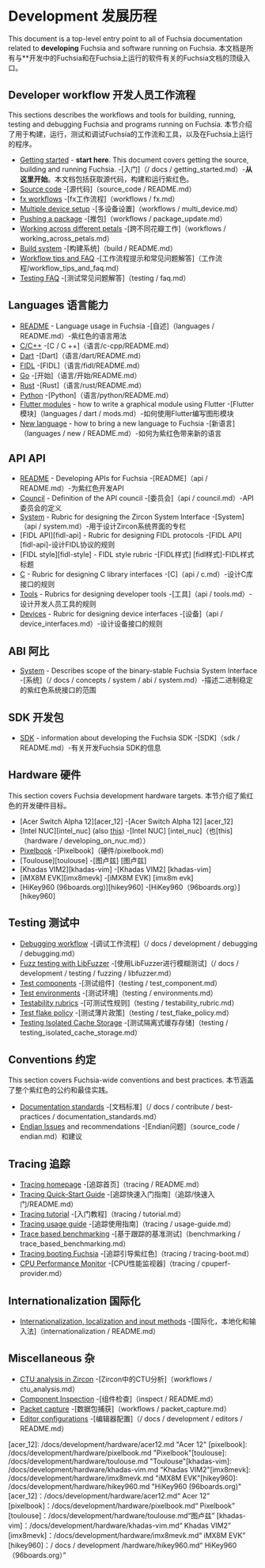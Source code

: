  
# Development  发展历程 

This document is a top-level entry point to all of Fuchsia documentation related to **developing** Fuchsia and software running on Fuchsia. 本文档是所有与**开发中的Fuchsia和在Fuchsia上运行的软件有关的Fuchsia文档的顶级入口。

 
## Developer workflow  开发人员工作流程 

This sections describes the workflows and tools for building, running, testing and debugging Fuchsia and programs running on Fuchsia. 本节介绍了用于构建，运行，测试和调试Fuchsia的工作流和工具，以及在Fuchsia上运行的程序。

 
 - [Getting started](/docs/getting_started.md) - **start here**. This document covers getting the source, building and running Fuchsia. -[入门]（/ docs / getting_started.md）-**从这里开始**。本文档包括获取源代码，构建和运行紫红色。
 - [Source code](source_code/README.md)  -[源代码]（source_code / README.md）
 - [fx workflows](workflows/fx.md)  -[fx工作流程]（workflows / fx.md）
 - [Multiple device setup](workflows/multi_device.md)  -[多设备设置]（workflows / multi_device.md）
 - [Pushing a package](workflows/package_update.md)  -[推包]（workflows / package_update.md）
 - [Working across different petals](workflows/working_across_petals.md)  -[跨不同花瓣工作]（workflows / working_across_petals.md）
 - [Build system](build/README.md)  -[构建系统]（build / README.md）
 - [Workflow tips and FAQ](workflows/workflow_tips_and_faq.md)  -[工作流程提示和常见问题解答]（工作流程/workflow_tips_and_faq.md）
 - [Testing FAQ](testing/faq.md)  -[测试常见问题解答]（testing / faq.md）

 
## Languages  语言能力 

 
 - [README](languages/README.md) - Language usage in Fuchsia  -[自述]（languages / README.md）-紫红色的语言用法
 - [C/C++](languages/c-cpp/README.md)  -[C / C ++]（语言/c-cpp/README.md）
 - [Dart](languages/dart/README.md)  -[Dart]（语言/dart/README.md）
 - [FIDL](languages/fidl/README.md)  -[FIDL]（语言/fidl/README.md）
 - [Go](languages/go/README.md)  -[开始]（语言/开始/README.md）
 - [Rust](languages/rust/README.md)  -[Rust]（语言/rust/README.md）
 - [Python](languages/python/README.md)  -[Python]（语言/python/README.md）
 - [Flutter modules](languages/dart/mods.md) - how to write a graphical module using Flutter -[Flutter模块]（languages / dart / mods.md）-如何使用Flutter编写图形模块
 - [New language](languages/new/README.md) - how to bring a new language to Fuchsia  -[新语言]（languages / new / README.md）-如何为紫红色带来新的语言

 
## API  API 

 
 - [README](api/README.md) - Developing APIs for Fuchsia  -[README]（api / README.md）-为紫红色开发API
 - [Council](api/council.md) - Definition of the API council  -[委员会]（api / council.md）-API委员会的定义
 - [System](api/system.md) - Rubric for designing the Zircon System Interface  -[System]（api / system.md）-用于设计Zircon系统界面的专栏
 - [FIDL API][fidl-api] - Rubric for designing FIDL protocols  -[FIDL API] [fidl-api]-设计FIDL协议的规则
 - [FIDL style][fidl-style] - FIDL style rubric  -[FIDL样式] [fidl样式]-FIDL样式标题
 - [C](api/c.md) - Rubric for designing C library interfaces  -[C]（api / c.md）-设计C库接口的规则
 - [Tools](api/tools.md) - Rubrics for designing developer tools  -[工具]（api / tools.md）-设计开发人员工具的规则
 - [Devices](api/device_interfaces.md) - Rubric for designing device interfaces  -[设备]（api / device_interfaces.md）-设计设备接口的规则

 
## ABI  阿比 

 
 - [System](/docs/concepts/system/abi/system.md) - Describes scope of the binary-stable Fuchsia System Interface  -[系统]（/ docs / concepts / system / abi / system.md）-描述二进制稳定的紫红色系统接口的范围

 
## SDK  开发包 

 
 - [SDK](sdk/README.md) - information about developing the Fuchsia SDK  -[SDK]（sdk / README.md）-有关开发Fuchsia SDK的信息

 
## Hardware  硬件 

This section covers Fuchsia development hardware targets.  本节介绍了紫红色的开发硬件目标。

 
 - [Acer Switch Alpha 12][acer_12]  -[Acer Switch Alpha 12] [acer_12]
 - [Intel NUC][intel_nuc] (also [this](hardware/developing_on_nuc.md))  -[Intel NUC] [intel_nuc]（也[this]（hardware / developing_on_nuc.md））
 - [Pixelbook](hardware/pixelbook.md)  -[Pixelbook]（硬件/pixelbook.md）
 - [Toulouse][toulouse]  -[图卢兹] [图卢兹]
 - [Khadas VIM2][khadas-vim]  -[Khadas VIM2] [khadas-vim]
 - [iMX8M EVK][imx8mevk]  -[iMX8M EVK] [imx8m evk]
 - [HiKey960 (96boards.org)][hikey960]  -[HiKey960（96boards.org）] [hikey960]

 
## Testing  测试中 

 
 - [Debugging workflow](/docs/development/debugging/debugging.md)  -[调试工作流程]（/ docs / development / debugging / debugging.md）
 - [Fuzz testing with LibFuzzer](/docs/development/testing/fuzzing/libfuzzer.md)  -[使用LibFuzzer进行模糊测试]（/ docs / development / testing / fuzzing / libfuzzer.md）
 - [Test components](testing/test_component.md)  -[测试组件]（testing / test_component.md）
 - [Test environments](testing/environments.md)  -[测试环境]（testing / environments.md）
 - [Testability rubrics](testing/testability_rubric.md)  -[可测试性规则]（testing / testability_rubric.md）
 - [Test flake policy](testing/test_flake_policy.md)  -[测试薄片政策]（testing / test_flake_policy.md）
 - [Testing Isolated Cache Storage](testing/testing_isolated_cache_storage.md)  -[测试隔离式缓存存储]（testing / testing_isolated_cache_storage.md）

 
## Conventions  约定 

This section covers Fuchsia-wide conventions and best practices.  本节涵盖了整个紫红色的公约和最佳实践。

 
 - [Documentation standards](/docs/contribute/best-practices/documentation_standards.md)  -[文档标准]（/ docs / contribute / best-practices / documentation_standards.md）
 - [Endian Issues](source_code/endian.md) and recommendations  -[Endian问题]（source_code / endian.md）和建议

 
## Tracing  追踪 

 
 - [Tracing homepage](tracing/README.md)  -[追踪首页]（tracing / README.md）
 - [Tracing Quick-Start Guide](tracing/quick-start/README.md)  -[追踪快速入门指南]（追踪/快速入门/README.md）
 - [Tracing tutorial](tracing/tutorial.md)  -[入门教程]（tracing / tutorial.md）
 - [Tracing usage guide](tracing/usage-guide.md)  -[追踪使用指南]（tracing / usage-guide.md）
 - [Trace based benchmarking](benchmarking/trace_based_benchmarking.md)  -[基于跟踪的基准测试]（benchmarking / trace_based_benchmarking.md）
 - [Tracing booting Fuchsia](tracing/tracing-boot.md)  -[追踪引导紫红色]（tracing / tracing-boot.md）
 - [CPU Performance Monitor](tracing/cpuperf-provider.md)  -[CPU性能监视器]（tracing / cpuperf-provider.md）

 
## Internationalization  国际化 

 
 - [Internationalization, localization and input methods](internationalization/README.md)  -[国际化，本地化和输入法]（internationalization / README.md）

 
## Miscellaneous  杂 

 
 - [CTU analysis in Zircon](workflows/ctu_analysis.md)  -[Zircon中的CTU分析]（workflows / ctu_analysis.md）
 - [Component Inspection](inspect/README.md)  -[组件检查]（inspect / README.md）
 - [Packet capture](workflows/packet_capture.md)  -[数据包捕获]（workflows / packet_capture.md）
 - [Editor configurations](/docs/development/editors/README.md)  -[编辑器配置]（/ docs / development / editors / README.md）

 

[acer_12]: /docs/development/hardware/acer12.md "Acer 12" [pixelbook]: /docs/development/hardware/pixelbook.md "Pixelbook"[toulouse]: /docs/development/hardware/toulouse.md "Toulouse"[khadas-vim]: /docs/development/hardware/khadas-vim.md "Khadas VIM2"[imx8mevk]: /docs/development/hardware/imx8mevk.md "iMX8M EVK"[hikey960]: /docs/development/hardware/hikey960.md "HiKey960 (96boards.org)" [acer_12]：/docs/development/hardware/acer12.md“ Acer 12” [pixelbook]：/docs/development/hardware/pixelbook.md“ Pixelbook” [toulouse]：/docs/development/hardware/toulouse.md“图卢兹” [khadas-vim]：/docs/development/hardware/khadas-vim.md“ Khadas VIM2” [imx8mevk]：/docs/development/hardware/imx8mevk.md“ iMX8M EVK” [hikey960]：/ docs / development /hardware/hikey960.md“ HiKey960（96boards.org）”

